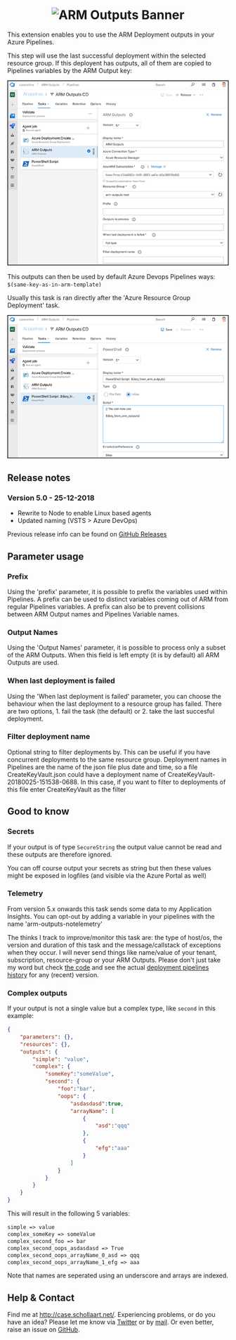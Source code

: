 <h1 align="center">
<img src="https://raw.githubusercontent.com/keesschollaart81/vsts-arm-outputs/dev/images/banner.png" width=500 alt="ARM Outputs Banner"/>
</h1>

This extension enables you to use the ARM Deployment outputs in your Azure Pipelines.

This step will use the last successful deployment within the selected resource group. If this deployent has outputs, all of them are copied to Pipelines variables by the ARM Output key: 

[![screenshot-1](images/screenshot.png "Screenshot-1")](images/screenshot.png)

This outputs can then be used by default Azure Devops Pipelines ways: ```$(same-key-as-in-arm-template)```

Usually this task is ran directly after the 'Azure Resource Group Deployment' task.

[![screenshot-2](images/screenshot2.png "Screenshot-1")](images/screenshot2.png)

## Release notes

### Version 5.0 - 25-12-2018

- Rewrite to Node to enable Linux based agents
- Updated naming (VSTS > Azure DevOps)

Previous release info can be found on [GitHub Releases](https://github.com/keesschollaart81/vsts-arm-outputs/releases) 

## Parameter usage

### Prefix

Using the 'prefix' parameter, it is possible to prefix the variables used within Pipelines. A prefix can be used to distinct variables coming out of ARM from regular Pipelines variables. A prefix can also be to prevent collisions between ARM Output names and Pipelines Variable names.

### Output Names

Using the 'Output Names' parameter, it is possible to process only a subset of the ARM Outputs. When this field is left empty (it is by default) all ARM Outputs are used.

### When last deployment is failed

Using the 'When last deployment is failed' parameter, you can choose the behaviour when the last deployment to a resource group has failed. There are two options, 1. fail the task (the default) or 2. take the last succesful deployment. 

### Filter deployment name

Optional string to filter deployments by. This can be useful if you have concurrent deployments to the same resource group. Deployment names in Pipelines are the name of the json file plus date and time, so a file CreateKeyVault.json could have a deployment name of CreateKeyVault-20180025-151538-0688. In this case, if you want to filter to deployments of this file enter CreateKeyVault as the filter

## Good to know

### Secrets

If your output is of type ```SecureString``` the output value cannot be read and these outputs are therefore ignored.

You can off course output your secrets as string but then these values might be exposed in logfiles (and visible via the Azure Portal as well)

### Telemetry

From version 5.x onwards this task sends some data to my Application Insights. You can opt-out by adding a variable in your pipelines with the name 'arm-outputs-notelemetry'

The thinks I track to improve/monitor this task are: the type of host/os, the version and duration of this task and the message/callstack of exceptions when they occur. I will never send things like name/value of your tenant, subscription, resource-group or your ARM Outputs. Please don't just take my word but check [the code](https://github.com/keesschollaart81/vsts-arm-outputs/) and see the actual [deployment pipelines history](https://caseonline.visualstudio.com/ARM%20Outputs/_release?definitionId=1) for any (recent) version.

### Complex outputs

If your output is not a single value but a complex type, like ```second``` in this example:

``` json
{
    "parameters": {},
    "resources": {},
    "outputs": {
        "simple": "value",
        "complex": {
            "someKey":"someValue",
            "second": {
                "foo":"bar",
                "oops": {
                    "asdasdasd":true,
                    "arrayName": [
                        {
                            "asd":"qqq"
                        },
                        {
                            "efg":"aaa"
                        }
                    ]
                }
            }
        }
    }
}
````

This will result in the following 5 variables:

```
simple => value
complex_someKey => someValue
complex_second_foo => bar
complex_second_oops_asdasdasd => True
complex_second_oops_arrayName_0_asd => qqq
complex_second_oops_arrayName_1_efg => aaa
```

Note that names are seperated using an underscore and arrays are indexed.

## Help & Contact

Find me at http://case.schollaart.net/. Experiencing problems, or do you have an idea? Please let me know via [Twitter](https://twitter.com/keesschollaart) or by [mail](mailto:keesschollaart81@hotmail.com). Or even better, raise an issue on [GitHub](https://github.com/keesschollaart81/vsts-arm-outputs/issues).
